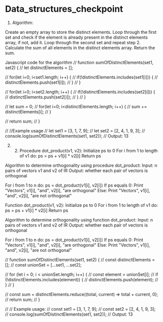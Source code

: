 # Data_structures_checkpoint


1. Algorithm:

Create an empty array to store the distinct elements.
Loop through the first set and check if the element is already present in the distinct elements array, if not, add it.
Loop through the second set and repeat step 2.
Calculate the sum of all elements in the distinct elements array.
Return the sum.


 Javascript code for the algorithm
// function sumOfDistinctElements(set1, set2) {
//     let distinctElements = [];
    
//     for(let i=0; i<set1.length; i++) {
//       if(!distinctElements.includes(set1[i])) {
//         distinctElements.push(set1[i]);
//       }
//     }
    
//     for(let i=0; i<set2.length; i++) {
//       if(!distinctElements.includes(set2[i])) {
//         distinctElements.push(set2[i]);
//       }
//     }
    
//     let sum = 0;
//     for(let i=0; i<distinctElements.length; i++) {
//       sum += distinctElements[i];
//     }
    
//     return sum;
//   }
  
//   //Example usage
//   let set1 = [3, 1, 7, 9];
//   let set2 = [2, 4, 1, 9, 3];
//   console.log(sumOfDistinctElements(set1, set2)); // Output: 13
  
  
  
  
  2. 2. Procedure dot_product(v1, v2):
Initialize ps to 0
For i from 1 to length of v1 do:
ps = ps + v1[i] * v2[i]
Return ps

Algorithm to determine orthogonality using procedure dot_product:
Input: n pairs of vectors v1 and v2 of IR
Output: whether each pair of vectors is orthogonal

For i from 1 to n do:
ps = dot_product(v1[i], v2[i])
If ps equals 0:
Print "Vectors", v1[i], "and", v2[i], "are orthogonal"
Else:
Print "Vectors", v1[i], "and", v2[i], "are not orthogonal"

Function dot_product(v1, v2):
Initialize ps to 0
For i from 1 to length of v1 do:
ps = ps + v1[i] * v2[i]
Return ps

Algorithm to determine orthogonality using function dot_product:
Input: n pairs of vectors v1 and v2 of IR
Output: whether each pair of vectors is orthogonal

For i from 1 to n do:
ps = dot_product(v1[i], v2[i])
If ps equals 0:
Print "Vectors", v1[i], "and", v2[i], "are orthogonal"
Else:
Print "Vectors", v1[i], "and", v2[i], "are not orthogonal"


// function sumOfDistinctElements(set1, set2) {
//     const distinctElements = [];
//     const unionSet = [...set1, ...set2];
  
//     for (let i = 0; i < unionSet.length; i++) {
//       const element = unionSet[i];
//       if (!distinctElements.includes(element)) {
//         distinctElements.push(element);
//       }
//     }
  
//     const sum = distinctElements.reduce((total, current) => total + current, 0);
//     return sum;
//   }
  
//   // Example usage:
//   const set1 = [3, 1, 7, 9];
//   const set2 = [2, 4, 1, 9, 3];
//   console.log(sumOfDistinctElements(set1, set2)); // Output: 13





